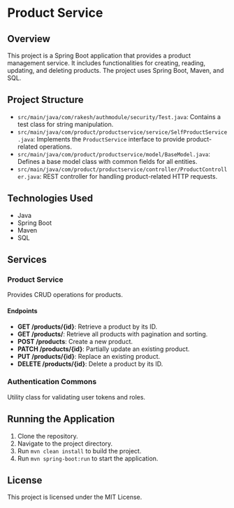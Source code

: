 # Product Service

## Overview
This project is a Spring Boot application that provides a product management service. It includes functionalities for creating, reading, updating, and deleting products. The project uses Spring Boot, Maven, and SQL.

## Project Structure
- `src/main/java/com/rakesh/authmodule/security/Test.java`: Contains a test class for string manipulation.
- `src/main/java/com/product/productservice/service/SelfProductService.java`: Implements the `ProductService` interface to provide product-related operations.
- `src/main/java/com/product/productservice/model/BaseModel.java`: Defines a base model class with common fields for all entities.
- `src/main/java/com/product/productservice/controller/ProductController.java`: REST controller for handling product-related HTTP requests.

## Technologies Used
- Java
- Spring Boot
- Maven
- SQL

## Services

### Product Service
Provides CRUD operations for products.

#### Endpoints
- **GET /products/{id}**: Retrieve a product by its ID.
- **GET /products/**: Retrieve all products with pagination and sorting.
- **POST /products**: Create a new product.
- **PATCH /products/{id}**: Partially update an existing product.
- **PUT /products/{id}**: Replace an existing product.
- **DELETE /products/{id}**: Delete a product by its ID.

### Authentication Commons
Utility class for validating user tokens and roles.

## Running the Application
1. Clone the repository.
2. Navigate to the project directory.
3. Run `mvn clean install` to build the project.
4. Run `mvn spring-boot:run` to start the application.

## License
This project is licensed under the MIT License.
